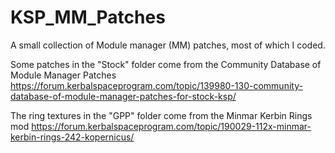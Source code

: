 # KSP_MM_Patches
A small collection of Module manager (MM) patches, most of which I coded. 

Some patches in the "Stock" folder come from the Community Database of Module Manager Patches
https://forum.kerbalspaceprogram.com/topic/139980-130-community-database-of-module-manager-patches-for-stock-ksp/

The ring textures in the "GPP" folder come from the Minmar Kerbin Rings mod
https://forum.kerbalspaceprogram.com/topic/190029-112x-minmar-kerbin-rings-242-kopernicus/
